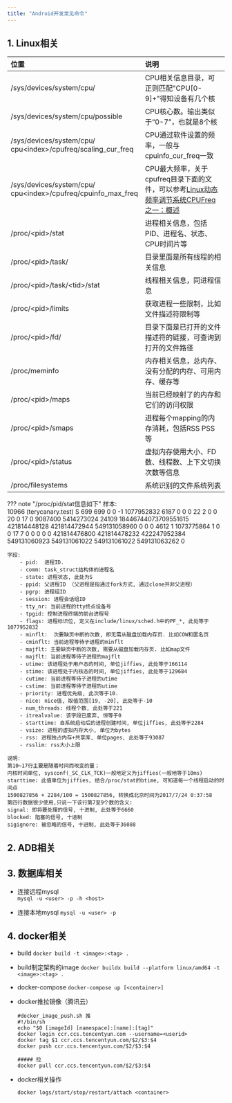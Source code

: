 ```yaml
---
title: "Android开发常见命令"
---
```


## 1. Linux相关

|  位置  | 说明 |
| :- | :-- |
| /sys/devices/system/cpu/ | CPU相关信息目录，可正则匹配"CPU[0-9]+"得知设备有几个核 |
| /sys/devices/system/cpu/possible | CPU核心数。输出类似于“0-7”，也就是8个核 |
| /sys/devices/system/cpu/<br/>cpu<index\>/cpufreq/scaling_cur_freq | CPU通过软件设置的频率，一般与cpuinfo_cur_freq一致 |
| /sys/devices/system/cpu/<br/>cpu<index\>/cpufreq/cpuinfo_max_freq | CPU最大频率，关于cpufreq目录下面的文件，可以参考[Linux动态频率调节系统CPUFreq之一：概述](https://blog.csdn.net/gjy211/article/details/52223181) |
| /proc/<pid\>/stat | 进程相关信息，包括PID、进程名、状态、CPU时间片等 |
| /proc/<pid\>/task/ | 目录里面是所有线程的相关信息 |
| /proc/<pid\>/task/<tid\>/stat | 线程相关信息，同进程信息 |
| /proc/<pid\>/limits | 获取进程一些限制，比如文件描述符限制等 |
| /proc/<pid\>/fd/ | 目录下面是已打开的文件描述符的链接，可查询到打开的文件路径 |
| /proc/meminfo | 内存相关信息，总内存、没有分配的内存、可用内存、缓存等 |
| /proc/<pid\>/maps | 当前已经映射了的内存和它们的访问权限 |
| /proc/<pid\>/smaps | 进程每个mapping的内存消耗，包括RSS PSS等 |
| /proc/<pid\>/status | 虚拟内存使用大小、FD数、线程数、上下文切换次数等信息 |
| /proc/filesystems | 系统识别的文件系统列表 |

??? note "/proc/pid/stat信息如下" 
    样本:  
    10966 (terycanary.test) S 699 699 0 0 -1 1077952832 6187 0 0 0 22 2 0 0 20 0 17 0 9087400 5414273024
        24109 18446744073709551615 421814448128 421814472944 549131058960 0 0 0 4612 1 1073775864
        1 0 0 17 7 0 0 0 0 0 421814476800 421814478232 422247952384 549131060923 549131061022 549131061022
        549131063262 0
    
    字段:  
        - pid:  进程ID.  
        - comm: task_struct结构体的进程名  
        - state: 进程状态, 此处为S  
        - ppid: 父进程ID （父进程是指通过fork方式, 通过clone并非父进程）  
        - pgrp: 进程组ID  
        - session: 进程会话组ID  
        - tty_nr: 当前进程的tty终点设备号  
        - tpgid: 控制进程终端的前台进程号  
        - flags: 进程标识位, 定义在include/linux/sched.h中的PF_*, 此处等于1077952832  
        - minflt:  次要缺页中断的次数, 即无需从磁盘加载内存页. 比如COW和匿名页  
        - cminflt: 当前进程等待子进程的minflt  
        - majflt: 主要缺页中断的次数, 需要从磁盘加载内存页. 比如map文件  
        - majflt: 当前进程等待子进程的majflt  
        - utime: 该进程处于用户态的时间, 单位jiffies, 此处等于166114  
        - stime: 该进程处于内核态的时间, 单位jiffies, 此处等于129684  
        - cutime: 当前进程等待子进程的utime  
        - cstime: 当前进程等待子进程的utime  
        - priority: 进程优先级, 此次等于10.  
        - nice: nice值, 取值范围[19, -20], 此处等于-10  
        - num_threads: 线程个数, 此处等于221  
        - itrealvalue: 该字段已废弃, 恒等于0  
        - starttime: 自系统启动后的进程创建时间, 单位jiffies, 此处等于2284  
        - vsize: 进程的虚拟内存大小, 单位为bytes  
        - rss: 进程独占内存+共享库, 单位pages, 此处等于93087  
        - rsslim: rss大小上限  
    
    说明:  
    第10~17行主要是随着时间而改变的量；  
    内核时间单位, sysconf(_SC_CLK_TCK)一般地定义为jiffies(一般地等于10ms)  
    starttime: 此值单位为jiffies, 结合/proc/stat的btime, 可知道每一个线程启动的时间点  
    1500827856 + 2284/100 = 1500827856, 转换成北京时间为2017/7/24 0:37:58  
    第四行数据很少使用,只说一下该行第7至9个数的含义:  
    signal: 即将要处理的信号, 十进制, 此处等于6660   
    blocked: 阻塞的信号, 十进制  
    sigignore: 被忽略的信号, 十进制, 此处等于36088
        

## 2. ADB相关

## 3. 数据库相关

- 连接远程mysql  
    `mysql -u <user> -p -h <host>`

- 连接本地mysql
    `mysql -u <user> -p`

## 4. docker相关  

- build 
    `docker build -t <image>:<tag> .`

- build制定架构的image 
    `docker buildx build --platform linux/amd64 -t  <image>:<tag> .`

- docker-compose
    `docker-compose up [<container>]`

- docker推拉镜像（腾讯云）
    ```
    #docker_image_push.sh 推
    #!/bin/sh
    echo "$0 [imageId] [namespace]:[name]:[tag]"
    docker login ccr.ccs.tencentyun.com --username=<userid>
    docker tag $1 ccr.ccs.tencentyun.com/$2/$3:$4
    docker push ccr.ccs.tencentyun.com/$2/$3:$4

    ##### 拉
    docker pull ccr.ccs.tencentyun.com/$2/$3:$4
    ```

- docker相关操作  
    ```
    docker logs/start/stop/restart/attach <container>
    ```